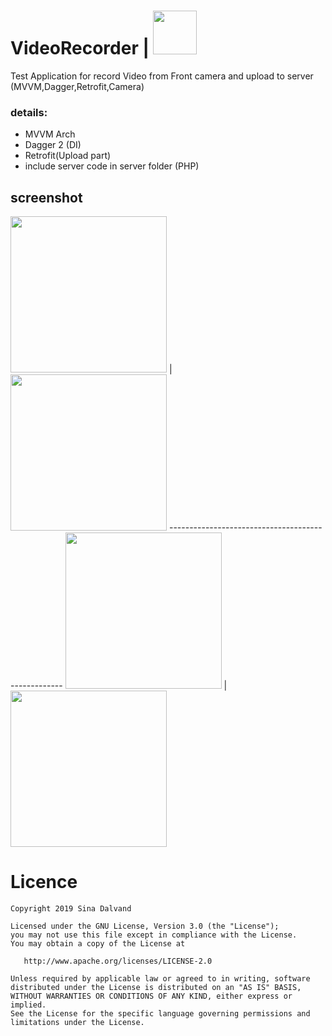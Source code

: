 # VideoRecorder  |  <img src="https://github.com/sinadalvand/VideoRecorder/blob/master/art/logo.png" width="70"/>
Test Application for record Video from Front camera and upload to server (MVVM,Dagger,Retrofit,Camera)

   
### details:
  * MVVM Arch
  * Dagger 2 (DI)
  * Retrofit(Upload part)
  * include server code in server folder (PHP)
  
  
  
  
## screenshot
<img src="https://github.com/sinadalvand/VideoRecorder/blob/master/art/ready.png" width="250"/> | <img src="https://github.com/sinadalvand/VideoRecorder/blob/master/art/recording.png" width="250"/>
																	---------------------------------------------------
<img src="https://github.com/sinadalvand/VideoRecorder/blob/master/art/success.png" width="250"/> | <img src="https://github.com/sinadalvand/BoobmKhande/blob/master/art/failed.png" width="250"/>

  
  
  

# Licence

    Copyright 2019 Sina Dalvand

    Licensed under the GNU License, Version 3.0 (the "License");
    you may not use this file except in compliance with the License.
    You may obtain a copy of the License at

       http://www.apache.org/licenses/LICENSE-2.0

    Unless required by applicable law or agreed to in writing, software
    distributed under the License is distributed on an "AS IS" BASIS,
    WITHOUT WARRANTIES OR CONDITIONS OF ANY KIND, either express or implied.
    See the License for the specific language governing permissions and
    limitations under the License.